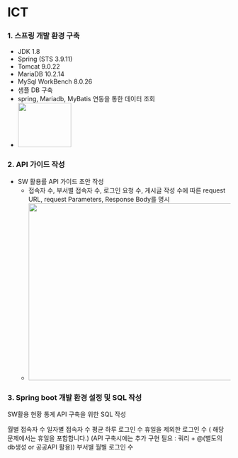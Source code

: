 # ICT
### 1. 스프링 개발 환경 구축 
  - JDK 1.8
  - Spring (STS 3.9.11)
  - Tomcat 9.0.22
  - MariaDB 10.2.14
  - MySql WorkBench 8.0.26
  - 샘플 DB 구축
  - spring, Mariadb, MyBatis 연동을 통한 데이터 조회  
  -  <t> <img src="https://user-images.githubusercontent.com/75845861/129186039-3c41220a-6bb2-4bd9-abdd-efc0fbabc778.png" width="120" height="100"/>
    
    
### 2. API 가이드 작성  
  - SW 활용률 API 가이드 초안 작성  
    - 접속자 수, 부서별 접속자 수, 로그인 요청 수, 게시글 작성 수에 따른 request URL, request Parameters, Response Body를 명시
    - <t> <img src="https://user-images.githubusercontent.com/75845861/130008392-94069069-2344-4017-8ff4-d9612b601bae.png" width="500" height="400"/>  
  
### 3. Spring boot 개발 환경 설정 및 SQL 작성

SW활용 현황 통계 API 구축을 위한 SQL 작성

월별 접속자 수
일자별 접속자 수
평균 하루 로그인 수
휴일을 제외한 로그인 수 ( 해당 문제에서는 휴일을 포함합니다.) (API 구축시에는 추가 구현 필요 : 쿼리 + @(별도의 db생성 or 공공API 활용))
부서별 월별 로그인 수
